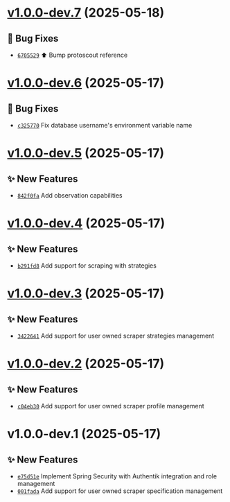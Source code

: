 # [v1.0.0-dev.7](https://github.com/lengors/scoutdesk/compare/1.0.0-dev.6...1.0.0-dev.7) (2025-05-18)

## 🐛 Bug Fixes
- [`6705529`](https://github.com/lengors/scoutdesk/commit/6705529) ⬆️ Bump protoscout reference

# [v1.0.0-dev.6](https://github.com/lengors/scoutdesk/compare/1.0.0-dev.5...1.0.0-dev.6) (2025-05-17)

## 🐛 Bug Fixes
- [`c325770`](https://github.com/lengors/scoutdesk/commit/c325770)  Fix database username&#x27;s environment variable name

# [v1.0.0-dev.5](https://github.com/lengors/scoutdesk/compare/1.0.0-dev.4...1.0.0-dev.5) (2025-05-17)

## ✨ New Features
- [`842f0fa`](https://github.com/lengors/scoutdesk/commit/842f0fa)  Add observation capabilities

# [v1.0.0-dev.4](https://github.com/lengors/scoutdesk/compare/1.0.0-dev.3...1.0.0-dev.4) (2025-05-17)

## ✨ New Features
- [`b291fd8`](https://github.com/lengors/scoutdesk/commit/b291fd8)  Add support for scraping with strategies

# [v1.0.0-dev.3](https://github.com/lengors/scoutdesk/compare/1.0.0-dev.2...1.0.0-dev.3) (2025-05-17)

## ✨ New Features
- [`3422641`](https://github.com/lengors/scoutdesk/commit/3422641)  Add support for user owned scraper strategies management

# [v1.0.0-dev.2](https://github.com/lengors/scoutdesk/compare/1.0.0-dev.1...1.0.0-dev.2) (2025-05-17)

## ✨ New Features
- [`c04eb30`](https://github.com/lengors/scoutdesk/commit/c04eb30)  Add support for user owned scraper profile management

# v1.0.0-dev.1 (2025-05-17)

## ✨ New Features
- [`e75d51e`](https://github.com/lengors/scoutdesk/commit/e75d51e)  Implement Spring Security with Authentik integration and role management 
- [`001fada`](https://github.com/lengors/scoutdesk/commit/001fada)  Add support for user owned scraper specification management
